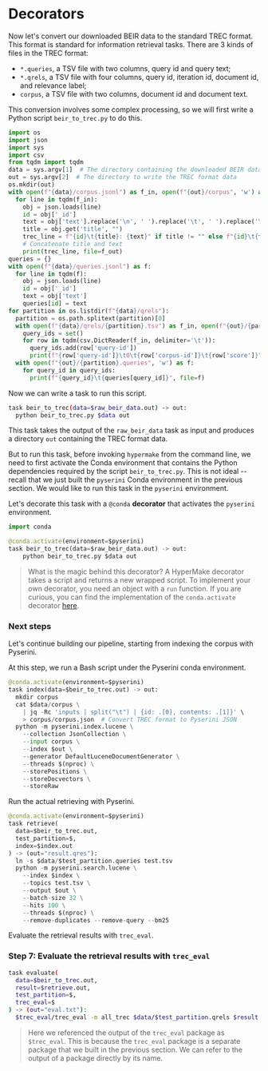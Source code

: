 # Decorators

Now let's convert our downloaded BEIR data to the standard TREC format.
This format is standard for information retrieval tasks.
There are 3 kinds of files in the TREC format: 
 - `*.queries`, a TSV file with two columns, query id and query text;
 - `*.qrels`, a TSV file with four columns, query id, iteration id, document id, and relevance label;
 - `corpus`, a TSV file with two columns, document id and document text.

This conversion involves some complex processing, so we will first write a Python script `beir_to_trec.py` to do this.

```python
import os
import json
import sys
import csv
from tqdm import tqdm
data = sys.argv[1]  # The directory containing the downloaded BEIR data
out = sys.argv[2]  # The directory to write the TREC format data
os.mkdir(out)
with open(f"{data}/corpus.jsonl") as f_in, open(f"{out}/corpus", 'w') as f_out:
  for line in tqdm(f_in):
    obj = json.loads(line)
    id = obj['_id']
    text = obj['text'].replace('\n', ' ').replace('\t', ' ').replace('\r', ' ')
    title = obj.get('title', "")
    trec_line = f"{id}\t{title}: {text}" if title != "" else f"{id}\t{text}" 
    # Concatenate title and text
    print(trec_line, file=f_out)
queries = {}
with open(f"{data}/queries.jsonl") as f:
  for line in tqdm(f):
    obj = json.loads(line)
    id = obj['_id']
    text = obj['text']
    queries[id] = text
for partition in os.listdir(f"{data}/qrels"):
  partition = os.path.splitext(partition)[0]
  with open(f"{data}/qrels/{partition}.tsv") as f_in, open(f"{out}/{partition}.qrels", 'w') as f_out:
    query_ids = set()
    for row in tqdm(csv.DictReader(f_in, delimiter='\t')):
      query_ids.add(row['query-id'])
      print(f"{row['query-id']}\t0\t{row['corpus-id']}\t{row['score']}", file=f_out)
  with open(f"{out}/{partition}.queries", 'w') as f:
    for query_id in query_ids:
      print(f"{query_id}\t{queries[query_id]}", file=f)
```
Now we can write a task to run this script.

```bash
task beir_to_trec(data=$raw_beir_data.out) -> out:
  python beir_to_trec.py $data out
```
This task takes the output of the `raw_beir_data` task as input and produces a directory `out` containing the TREC format data.

But to run this task, before invoking `hypermake` from the command line, we need to first activate the Conda environment that contains the Python dependencies required by the script `beir_to_trec.py`. This is not ideal -- recall that we just built the `pyserini` Conda environment in the previous section. We would like to run this task in the `pyserini` environment.

Let's decorate this task with a `@conda` **decorator** that activates the `pyserini` environment.

```python
import conda

@conda.activate(environment=$pyserini)
task beir_to_trec(data=$raw_beir_data.out) -> out:
    python beir_to_trec.py $data out
```

> What is the magic behind this decorator? A HyperMake decorator takes a script and returns a new wrapped script.
  To implement your own decorator, you need an object with a `run` function.
> If you are curious, you can find the implementation of the `conda.activate` decorator [here](https://github.com/ctongfei/hypermake/blob/main/src/main/hypermake/conda.hm).

### Next steps

Let's continue building our pipeline, starting from indexing the corpus with Pyserini.


At this step, we run a Bash script under the Pyserini conda environment.
```python
@conda.activate(environment=$pyserini)
task index(data=$beir_to_trec.out) -> out:
  mkdir corpus
  cat $data/corpus \
    | jq -Rc 'inputs | split("\t") | {id: .[0], contents: .[1]}' \
    > corpus/corpus.json  # Convert TREC format to Pyserini JSON
  python -m pyserini.index.lucene \
    --collection JsonCollection \
    --input corpus \
    --index $out \
    --generator DefaultLuceneDocumentGenerator \
    --threads $(nproc) \
    --storePositions \
    --storeDocvectors \
    --storeRaw
```

Run the actual retrieving with Pyserini.
```python
@conda.activate(environment=$pyserini)
task retrieve(
  data=$beir_to_trec.out, 
  test_partition=$, 
  index=$index.out
) -> (out="result.qres"):
  ln -s $data/$test_partition.queries test.tsv
  python -m pyserini.search.lucene \
    --index $index \
    --topics test.tsv \
    --output $out \
    --batch-size 32 \
    --hits 100 \
    --threads $(nproc) \
    --remove-duplicates --remove-query --bm25
```

Evaluate the retrieval results with `trec_eval`.
### Step 7: Evaluate the retrieval results with `trec_eval`
```bash
task evaluate(
  data=$beir_to_trec.out,
  result=$retrieve.out,
  test_partition=$,
  trec_eval=$
) -> (out="eval.txt"):
  $trec_eval/trec_eval -m all_trec $data/$test_partition.qrels $result > $out
```

> Here we referenced the output of the `trec_eval` package as `$trec_eval`. This is because the `trec_eval` package is a separate package that we built in the previous section. 
  We can refer to the output of a package directly by its name.